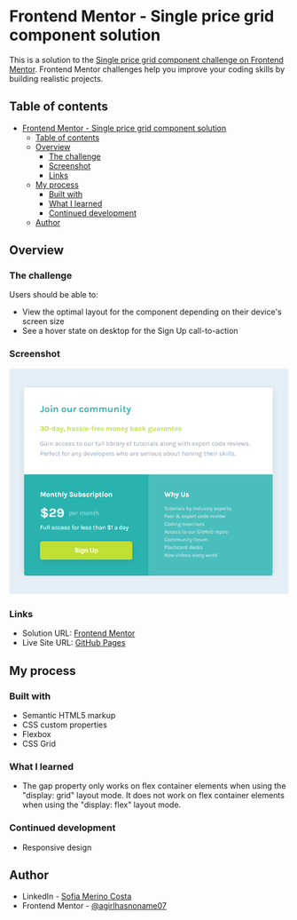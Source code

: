 # Frontend Mentor - Single price grid component solution

This is a solution to the [Single price grid component challenge on Frontend Mentor](https://www.frontendmentor.io/challenges/single-price-grid-component-5ce41129d0ff452fec5abbbc). Frontend Mentor challenges help you improve your coding skills by building realistic projects. 

## Table of contents

- [Frontend Mentor - Single price grid component solution](#frontend-mentor---single-price-grid-component-solution)
  - [Table of contents](#table-of-contents)
  - [Overview](#overview)
    - [The challenge](#the-challenge)
    - [Screenshot](#screenshot)
    - [Links](#links)
  - [My process](#my-process)
    - [Built with](#built-with)
    - [What I learned](#what-i-learned)
    - [Continued development](#continued-development)
  - [Author](#author)


## Overview

### The challenge

Users should be able to:

- View the optimal layout for the component depending on their device's screen size
- See a hover state on desktop for the Sign Up call-to-action

### Screenshot

![](./solution/Screenshot.png)


### Links

- Solution URL: [Frontend Mentor](https://your-solution-url.com)
- Live Site URL: [GitHub Pages](https://sophie-mc-dev.github.io/single-price-grid-component/)

## My process

### Built with

- Semantic HTML5 markup
- CSS custom properties
- Flexbox
- CSS Grid


### What I learned

- The gap property only works on flex container elements when using the "display: grid" layout mode. It does not work on flex container elements when using the "display: flex" layout mode.


### Continued development

- Responsive design 


## Author

- LinkedIn - [Sofia Merino Costa](https://www.linkedin.com/in/sofia-m-costa/)
- Frontend Mentor - [@agirlhasnoname07](https://www.frontendmentor.io/profile/agirlhasnoname07)
